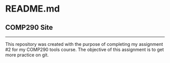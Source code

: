 # README.md
## COMP290 Site
---

This repository was created with the purpose of completing my assignment #2 for my COMP290 tools course. The objective of this assignment is to get more practice on git.

